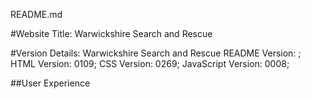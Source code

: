 README.md

#Website Title: Warwickshire Search and Rescue

#Version Details: Warwickshire Search and Rescue
README Version: ;
HTML Version: 0109;
CSS Version: 0269;
JavaScript Version: 0008;

##User Experience

